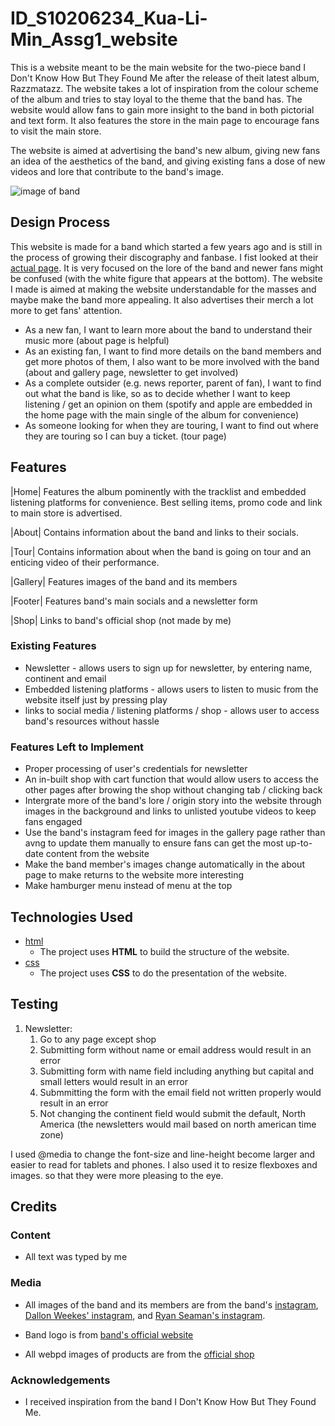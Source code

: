 # ID_S10206234_Kua-Li-Min_Assg1_website

This is a website meant to be the main website for the two-piece band I Don't Know How But They Found Me after the release of theit latest album, Razzmatazz. The website takes a lot of inspiration from the colour scheme of the album and tries to stay loyal to the theme that the band has. The website would allow fans to gain more insight to the band in both pictorial and text form. It also features the store in the main page to encourage fans to visit the main store.

The website is aimed at advertising the band's new album, giving new fans an idea of the aesthetics of the band, and giving existing fans a dose of new videos and lore that contribute to the band's image.

![image of band](https://i.pinimg.com/736x/12/6e/53/126e53967a1b0ee97a11ea71bb8e0cd9.jpg)
 
## Design Process
This website is made for a band which started a few years ago and is still in the process of growing their discography and fanbase. I fist looked at their [actual page](https://idkhow.com/). It is very focused on the lore of the band and newer fans might be confused (with the white figure that appears at the bottom). The website I made is aimed at making the website understandable for the masses and maybe make the band more appealing. It also advertises their merch a lot more to get fans' attention.

- As a new fan, I want to learn more about the band to understand their music more (about page is helpful)
- As an existing fan, I want to find more details on the band members and get more photos of them, I also want to be more involved with the band (about and gallery page, newsletter to get involved)
- As a complete outsider (e.g. news reporter, parent of fan), I want to find out what the band is like, so as to decide whether I want to keep listening / get an opinion on them (spotify and apple are embedded in the home page with the main single of the album for convenience)
- As someone looking for when they are touring, I want to find out where they are touring so I can buy a ticket. (tour page)
## Features

|Home| Features the album pominently with the tracklist and embedded listening platforms for convenience. Best selling items, promo code and link to main store is advertised.

|About| Contains information about the band and links to their socials.

|Tour| Contains information about when the band is going on tour and an enticing video of their performance.

|Gallery| Features images of the band and its members

|Footer| Features band's main socials and a newsletter form
 
|Shop| Links to band's official shop (not made by me)
### Existing Features
- Newsletter - allows users to sign up for newsletter, by entering name, continent and email
- Embedded listening platforms - allows users to listen to music from the website itself just by pressing play
- links to social media / listening platforms / shop - allows user to access band's resources without hassle

### Features Left to Implement
- Proper processing of user's credentials for newsletter
- An in-built shop with cart function that would allow users to access the other pages after browing the shop without changing tab / clicking back
- Intergrate more of the band's lore / origin story into the website through images in the background and links to unlisted youtube videos to keep fans engaged
- Use the band's instagram feed for images in the gallery page rather than avng to update them manually to ensure fans can get the most up-to-date content from the website
- Make the band member's images change automatically in the about page to make returns to the website more interesting
- Make hamburger menu instead of menu at the top
## Technologies Used
- [html](https://html.spec.whatwg.org/)
    - The project uses **HTML** to build the structure of the website.
- [css](https://www.w3.org/TR/CSS2/)
    - The project uses **CSS** to do the presentation of the website.


## Testing
1. Newsletter:
    1. Go to any page except shop
    2. Submitting form without name or email address would result in an error
    3. Submitting form with name field including anything but capital and small letters would result in an error
    4. Submmitting the form with the email field not written properly would result in an error
    5. Not changing the continent field would submit the default, North America (the newsletters would mail based on north american time zone)

I used @media to change the font-size and line-height become larger and easier to read for tablets and phones. I also used it to resize flexboxes and images. so that they were more pleasing to the eye.

## Credits

### Content
- All text was typed by me

### Media
- All images of the band and its members are from the band's [instagram](https://www.instagram.com/idkhow/?hl=en), [Dallon Weekes' instagram](https://www.instagram.com/dallonweekes/), and [Ryan Seaman's instagram](https://www.instagram.com/ryanseaman/).

- Band logo is from [band's official website](https://idkhow.com/)

- All webpd images of products are from the [official shop](https://shop.idkhow.com/)

### Acknowledgements

- I received inspiration from the band I Don't Know How But They Found Me.